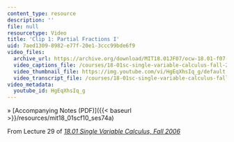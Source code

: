 ```yaml
---
content_type: resource
description: ''
file: null
resourcetype: Video
title: 'Clip 1: Partial Fractions I'
uid: 7aed1309-8982-e77f-20e1-3ccc99bde6f9
video_files:
  archive_url: https://archive.org/download/MIT18.01JF07/ocw-18.01-f07-lec29_300k.mp4
  video_captions_file: /courses/18-01sc-single-variable-calculus-fall-2010/4e7e2793197552a884e1e8b000017405_HgEqXhsIq_g.vtt
  video_thumbnail_file: https://img.youtube.com/vi/HgEqXhsIq_g/default.jpg
  video_transcript_file: /courses/18-01sc-single-variable-calculus-fall-2010/65270fad43f72c13225b4b40c68b5a72_HgEqXhsIq_g.pdf
video_metadata:
  youtube_id: HgEqXhsIq_g
---
```


» [Accompanying Notes (PDF)]({{< baseurl >}}/resources/mit18_01scf10_ses74a)

From Lecture 29 of [_18.01 Single Variable Calculus, Fall 2006_](/courses/18-01-single-variable-calculus-fall-2006/pages/video-lectures)